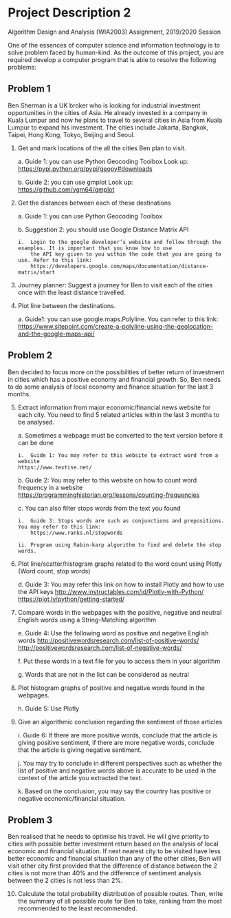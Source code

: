 # Project Description 2
Algorithm Design and Analysis (WIA2003) Assignment, 2019/2020 Session

One of the essences of computer science and information technology is to solve problem faced by human-kind. As the outcome of this project, you are required develop a computer program that is able to resolve the following problems:

## Problem 1
Ben Sherman is a UK broker who is looking for industrial investment opportunities in the cities of Asia. He already invested in a company in Kuala Lumpur and now he plans to travel to several cities in Asia from Kuala Lumpur to expand his investment. The cities include Jakarta, Bangkok, Taipei, Hong Kong, Tokyo, Beijing and Seoul. 

1.	Get and mark locations of the all the cities Ben plan to visit.
    
    a.	Guide 1: you can use Python Geocoding Toolbox
    Look up: https://pypi.python.org/pypi/geopy#downloads
    
    b.	Guide 2: you can use gmplot
    Look up: https://github.com/vgm64/gmplot 

2.	Get the distances between each of these destinations

    a.	Guide 1: you can use Python Geocoding Toolbox
    
    b.	Suggestion 2: you should use Google Distance Matrix API
    
        i.	Login to the google developer’s website and follow through the examples. It is important that you know how to use 
            the API key given to you within the code that you are going to use. Refer to this link: 
            https://developers.google.com/maps/documentation/distance-matrix/start
            
3.	Journey planner: Suggest a journey for Ben to visit each of the cities once with the least distance travelled. 

4.	Plot line between the destinations.

    a.	Guide1:  you can use google.maps.Polyline. You can refer to this link:
    https://www.sitepoint.com/create-a-polyline-using-the-geolocation-and-the-google-maps-api/
    
## Problem 2
Ben decided to focus more on the possibilities of better return of investment in cities which has a positive economy and financial growth. So, Ben needs to do some analysis of local economy and finance situation for the last 3 months.

5.	Extract information from major economic/financial news website for each city. You need to find 5 related articles within the last 3 months to be analysed.  

    a.	Sometimes a webpage must be converted to the text version before it can be done
    
        i.	Guide 1: You may refer to this website to extract word from a website
        https://www.textise.net/ 
        
    b.	Guide 2: You may refer to this website on how to count word frequency in a website
    https://programminghistorian.org/lessons/counting-frequencies 
    
    c.	You can also filter stops words from the text you found
    
        i.	Guide 3: Stops words are such as conjunctions and prepositions. You may refer to this link: 
            https://www.ranks.nl/stopwords 
            
        ii.	Program using Rabin-karp algorithm to find and delete the stop words.
        
6.	Plot line/scatter/histogram graphs related to the word count using Plotly (Word count, stop words)

    d.	Guide 3: You may refer this link on how to install Plotly and how to use the API keys
     http://www.instructables.com/id/Plotly-with-Python/ 
    https://plot.ly/python/getting-started/ 
    
7.	Compare words in the webpages with the positive, negative and neutral English words using a String-Matching algorithm

    e.	Guide 4: Use the following word as positive and negative English words
    http://positivewordsresearch.com/list-of-positive-words/
    http://positivewordsresearch.com/list-of-negative-words/ 
    
    f.	Put these words in a text file for you to access them in your algorithm
    
    g.	Words that are not in the list can be considered as neutral
    
8.	Plot histogram graphs of positive and negative words found in the webpages.

    h.	Guide 5: Use Plotly
    
9.	Give an algorithmic conclusion regarding the sentiment of those articles

    i.	Guide 6: If there are more positive words, conclude that the article is giving positive sentiment, if there are more negative words, conclude that the article is giving negative sentiment.
    
    j.	You may try to conclude in different perspectives such as whether the list of positive and negative words above is accurate to be used in the context of the article you extracted the text.
    
    k.	Based on the conclusion, you may say the country has positive or negative economic/financial situation.

## Problem 3
Ben realised that he needs to optimise his travel. He will give priority to cities with possible better investment return based on the analysis of local economic and financial situation. If next nearest city to be visited have less better economic and financial situation than any of the other cities, Ben will visit other city first provided that the difference of distance between the 2 cities is not more than 40% and the difference of sentiment analysis between the 2 cities is not less than 2%. 

10.	Calculate the total probability distribution of possible routes. Then, write the summary of all possible route for Ben to take, ranking from the most recommended to the least recommended.
